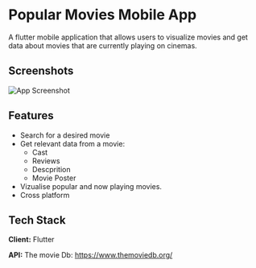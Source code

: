 
# Popular Movies Mobile App

A flutter mobile application that allows users to visualize 
movies and get data about movies
that are currently playing on cinemas.

## Screenshots

![App Screenshot](https://via.placeholder.com/468x300?text=App+Screenshot+Here)


## Features

- Search for a desired movie
- Get relevant data from a movie:
    - Cast
    - Reviews 
    - Descprition
    - Movie Poster
- Vizualise popular and now playing movies.
- Cross platform


## Tech Stack

**Client:** Flutter

**API:** The movie Db: https://www.themoviedb.org/

